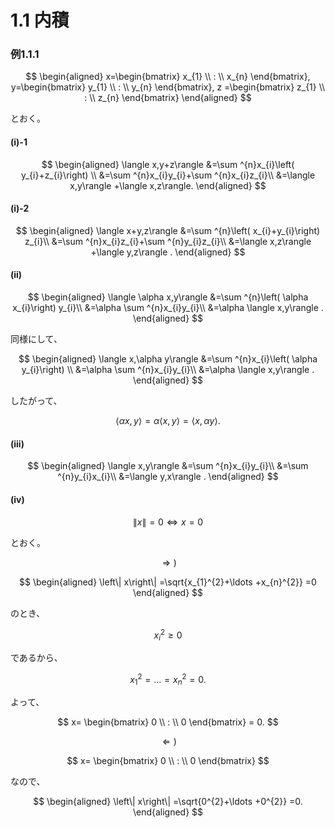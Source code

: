 # 1.1 内積
### 例1.1.1
$$
\begin{aligned}
x=\begin{bmatrix} x_{1} \\ : \\ x_{n} \end{bmatrix},
y=\begin{bmatrix} y_{1} \\ : \\ y_{n} \end{bmatrix},
z =\begin{bmatrix} z_{1} \\ : \\ z_{n} \end{bmatrix}
\end{aligned}
$$

とおく。

#### (i)-1
$$
\begin{aligned}
\langle x,y+z\rangle
&=\sum ^{n}x_{i}\left( y_{i}+z_{i}\right) \\ 
&=\sum ^{n}x_{i}y_{i}+\sum ^{n}x_{i}z_{i}\\ 
&=\langle x,y\rangle +\langle x,z\rangle. 
\end{aligned}
$$

#### (i)-2
$$
\begin{aligned}
\langle x+y,z\rangle 
&=\sum ^{n}\left( x_{i}+y_{i}\right) z_{i}\\ 
&=\sum ^{n}x_{i}z_{i}+\sum ^{n}y_{i}z_{i}\\ 
&=\langle x,z\rangle +\langle y,z\rangle .
\end{aligned}
$$


#### (ii)
$$
\begin{aligned}
\langle \alpha x,y\rangle 
&=\sum ^{n}\left( \alpha x_{i}\right) y_{i}\\ 
&=\alpha \sum ^{n}x_{i}y_{i}\\ 
&=\alpha \langle x,y\rangle .
\end{aligned}
$$

同様にして、

$$
\begin{aligned}
\langle x,\alpha y\rangle 
&=\sum ^{n}x_{i}\left( \alpha y_{i}\right) \\ 
&=\alpha \sum ^{n}x_{i}y_{i}\\ 
&=\alpha \langle x,y\rangle .
\end{aligned}
$$

したがって、

$$
\langle \alpha x,y\rangle 
=\alpha \langle x,y\rangle 
=\langle x,\alpha y\rangle .
$$


#### (iii) 
$$
\begin{aligned}
\langle x,y\rangle 
&=\sum ^{n}x_{i}y_{i}\\ 
&=\sum ^{n}y_{i}x_{i}\\ 
&=\langle y,x\rangle .
\end{aligned}
$$


#### (iv)
$$
\left\| x\right\| =0
\Leftrightarrow 
x=0
$$

とおく。

$$
\Rightarrow )
$$

$$
\begin{aligned} 
\left\| x\right\| 
=\sqrt{x_{1}^{2}+\ldots +x_{n}^{2}}
=0
\end{aligned}
$$

のとき、

$$
x_{i}^2 \geq 0
$$

であるから、

$$
x_{1}^{2} = \ldots = x_{n}^{2} = 0.
$$

よって、

$$
x=
\begin{bmatrix} 
0 \\ : \\ 0 
\end{bmatrix} 
= 0.
$$

$$
\Leftarrow )
$$

$$
x=
\begin{bmatrix} 
0 \\ : \\ 0 
\end{bmatrix} 
$$

なので、

$$
\begin{aligned} 
\left\| x\right\| 
=\sqrt{0^{2}+\ldots +0^{2}}
=0.
\end{aligned}
$$

